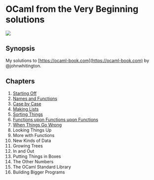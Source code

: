 # OCaml from the Very Beginning solutions

![](https://github.com/rizo/awesome-ocaml/raw/master/colour-logo.png)

## Synopsis

My solutions to [https://ocaml-book.com](https://ocaml-book.com) by @johnwhitington.

## Chapters

1. [Starting Off](/starting-off.md)
2. [Names and Functions](/names-and-functions.md)
3. [Case by Case](/case-by-case.md)
4. [Making Lists](/making-lists.md)
5. [Sorting Things](/sorting-things.md)
6. [Functions upon Functions upon Functions](/functions-upon-functions-upon-functions.md)
7. [When Things Go Wrong](/when-things-go-wrong.md)
8. Looking Things Up
9. More with Functions
10. New Kinds of Data
11. Growing Trees
12. In and Out
13. Putting Things in Boxes
14. The Other Numbers
15. The OCaml Standard Library
16. Building Bigger Programs
